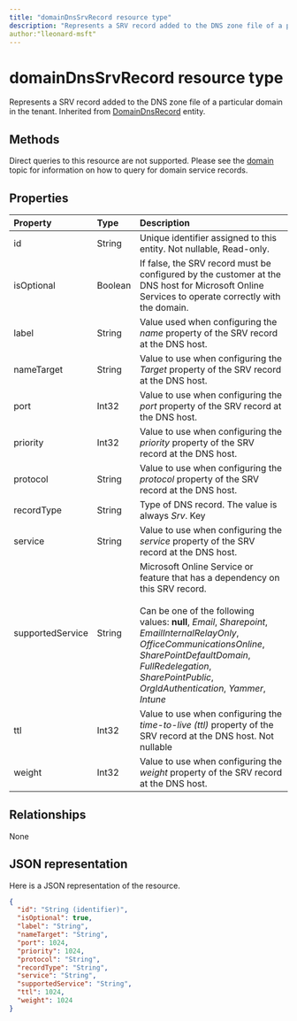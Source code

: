 ```yaml
---
title: "domainDnsSrvRecord resource type"
description: "Represents a SRV record added to the DNS zone file of a particular domain in the tenant. Inherited from DomainDnsRecord entity."
author:"lleonard-msft"
---
```


# domainDnsSrvRecord resource type

Represents a SRV record added to the DNS zone file of a particular domain in the tenant. Inherited from [DomainDnsRecord](domaindnsrecord.md) entity.

## Methods
Direct queries to this resource are not supported. Please see the [domain](domain.md) topic for information on how to query for domain service records.

## Properties
| Property	   | Type	|Description|
|:---------------|:--------|:----------|
|id|String| Unique identifier assigned to this entity. Not nullable, Read-only.|
|isOptional|Boolean| If false, the SRV record must be configured by the customer at the DNS host for Microsoft Online Services to operate correctly with the domain. |
|label|String| Value used when configuring the *name* property of the SRV record at the DNS host. |
|nameTarget|String| Value to use when configuring the *Target* property of the SRV record at the DNS host. |
|port|Int32| Value to use when configuring the *port* property of the SRV record at the DNS host. |
|priority|Int32| Value to use when configuring the *priority* property of the SRV record at the DNS host. |
|protocol|String| Value to use when configuring the *protocol* property of the SRV record at the DNS host. |
|recordType|String|  Type of DNS record. The value is always *Srv*. Key |
|service|String| Value to use when configuring the *service* property of the SRV record at the DNS host. |
|supportedService|String| Microsoft Online Service or feature that has a dependency on this SRV record.</br></br>Can be one of the following values: **null**, *Email*, *Sharepoint*, *EmailInternalRelayOnly*, *OfficeCommunicationsOnline*, *SharePointDefaultDomain*, *FullRedelegation*, *SharePointPublic*, *OrgIdAuthentication*, *Yammer*, *Intune* |
|ttl|Int32| Value to use when configuring the *time-to-live (ttl)* property of the SRV record at the DNS host. Not nullable |
|weight|Int32| Value to use when configuring the *weight* property of the SRV record at the DNS host. |

## Relationships
None


## JSON representation
Here is a JSON representation of the resource.

<!-- {
  "blockType": "resource",
  "baseType": "microsoft.graph.domainDnsRecord",
  "optionalProperties": [

  ],
  "@odata.type": "microsoft.graph.domainDnsSrvRecord"
}-->

```json
{
  "id": "String (identifier)",
  "isOptional": true,
  "label": "String",
  "nameTarget": "String",
  "port": 1024,
  "priority": 1024,
  "protocol": "String",
  "recordType": "String",
  "service": "String",
  "supportedService": "String",
  "ttl": 1024,
  "weight": 1024
}

```

<!-- uuid: 8fcb5dbc-d5aa-4681-8e31-b001d5168d79
2015-10-25 14:57:30 UTC -->
<!-- {
  "type": "#page.annotation",
  "description": "domainDnsSrvRecord resource",
  "keywords": "",
  "section": "documentation",
  "tocPath": ""
}-->
